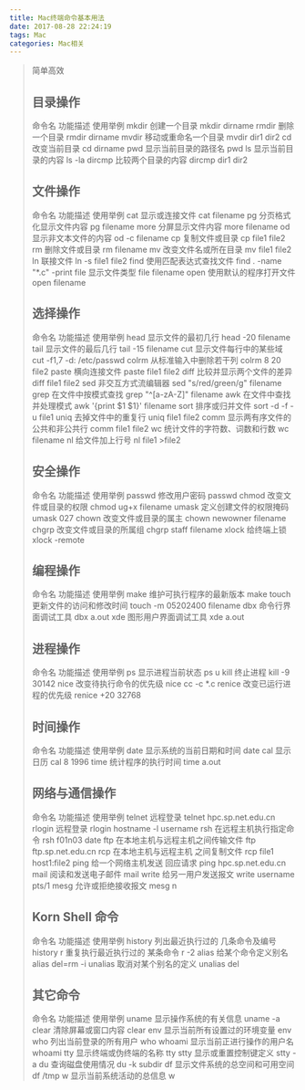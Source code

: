 ```yaml
---
title: Mac终端命令基本用法
date: 2017-08-28 22:24:19
tags: Mac
categories: Mac相关
---
```

<blockquote>简单高效</endblockquote>

##   目录操作
命令名   功能描述              使用举例
mkdir   创建一个目录           mkdir dirname
rmdir   删除一个目录           rmdir dirname
mvdir   移动或重命名一个目录  mvdir dir1 dir2
cd  改变当前目录  cd dirname
pwd 显示当前目录的路径名  pwd
ls  显示当前目录的内容   ls -la
dircmp  比较两个目录的内容   dircmp dir1 dir2


##  文件操作
命令名 功能描述    使用举例
cat 显示或连接文件 cat filename
pg  分页格式化显示文件内容 pg filename
more    分屏显示文件内容    more filename
od  显示非文本文件的内容  od -c filename
cp  复制文件或目录 cp file1 file2
rm  删除文件或目录 rm filename
mv  改变文件名或所在目录  mv file1 file2
ln  联接文件    ln -s file1 file2
find    使用匹配表达式查找文件 find . -name "*.c" -print
file    显示文件类型  file filename
open    使用默认的程序打开文件 open filename



##  选择操作
命令名 功能描述    使用举例
head    显示文件的最初几行   head -20 filename
tail    显示文件的最后几行   tail -15 filename
cut 显示文件每行中的某些域 cut -f1,7 -d: /etc/passwd
colrm   从标准输入中删除若干列 colrm 8 20 file2
paste   横向连接文件  paste file1 file2
diff    比较并显示两个文件的差异    diff file1 file2
sed 非交互方式流编辑器   sed "s/red/green/g" filename
grep    在文件中按模式查找   grep "^[a-zA-Z]" filename
awk 在文件中查找并处理模式 awk '{print $1 $1}' filename
sort    排序或归并文件 sort -d -f -u file1
uniq    去掉文件中的重复行   uniq file1 file2
comm    显示两有序文件的公共和非公共行 comm file1 file2
wc  统计文件的字符数、词数和行数  wc filename
nl  给文件加上行号 nl file1 >file2



##  安全操作
命令名 功能描述    使用举例
passwd  修改用户密码  passwd
chmod   改变文件或目录的权限  chmod ug+x filename
umask   定义创建文件的权限掩码 umask 027
chown   改变文件或目录的属主  chown newowner filename
chgrp   改变文件或目录的所属组 chgrp staff filename
xlock   给终端上锁   xlock -remote


##  编程操作
命令名    功能描述    使用举例
make    维护可执行程序的最新版本    make
touch   更新文件的访问和修改时间    touch -m 05202400 filename
dbx 命令行界面调试工具   dbx a.out
xde 图形用户界面调试工具  xde a.out

##  进程操作
命令名    功能描述    使用举例
ps  显示进程当前状态    ps u
kill    终止进程    kill -9 30142
nice    改变待执行命令的优先级 nice cc -c *.c
renice  改变已运行进程的优先级 renice +20 32768

##  时间操作
命令名 功能描述    使用举例
date    显示系统的当前日期和时间    date
cal 显示日历    cal 8 1996
time    统计程序的执行时间   time a.out

##  网络与通信操作
命令名    功能描述    使用举例
telnet  远程登录    telnet hpc.sp.net.edu.cn
rlogin  远程登录    rlogin hostname -l username
rsh 在远程主机执行指定命令 rsh f01n03 date
ftp 在本地主机与远程主机之间传输文件    ftp ftp.sp.net.edu.cn
rcp 在本地主机与远程主机 之间复制文件   rcp file1 host1:file2
ping    给一个网络主机发送 回应请求  ping hpc.sp.net.edu.cn
mail    阅读和发送电子邮件   mail
write   给另一用户发送报文   write username pts/1
mesg    允许或拒绝接收报文   mesg n



##  Korn Shell 命令
命令名    功能描述    使用举例
history 列出最近执行过的 几条命令及编号    history
r   重复执行最近执行过的 某条命令 r -2
alias   给某个命令定义别名   alias del=rm -i
unalias 取消对某个别名的定义  unalias del


##  其它命令

命令名    功能描述    使用举例
uname   显示操作系统的有关信息 uname -a
clear   清除屏幕或窗口内容   clear
env 显示当前所有设置过的环境变量  env
who 列出当前登录的所有用户 who
whoami  显示当前正进行操作的用户名   whoami
tty 显示终端或伪终端的名称 tty
stty    显示或重置控制键定义  stty -a
du  查询磁盘使用情况    du -k subdir
df  显示文件系统的总空间和可用空间 df /tmp
w   显示当前系统活动的总信息    w
